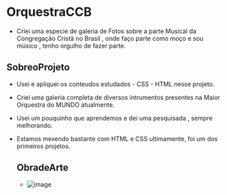 # OrquestraCCB
- Criei uma especie de galeria de Fotos sobre a parte Musical da Congregação Cristã no Brasil , onde faço parte como moço e sou músico , tenho orgulho de fazer parte.
## SobreoProjeto

- Usei e apliquei os conteudos estudados - CSS - HTML nesse projeto.
- Criei uma galeria completa de diversos intrumentos presentes na Maior Orquestra do MUNDO atualmente.
- Usei um pouquinho que aprendemos e dei uma pesquisada , sempre melhorando.
- Estamos mexendo bastante com HTML e CSS ultimamente, foi um dos primeiros projetos.

  ## ObradeArte

  - ![image](https://github.com/cauaaoliveira/OrquestraCCB/assets/162700798/2604ebee-f093-4e28-aa11-bd283967ad7d)

